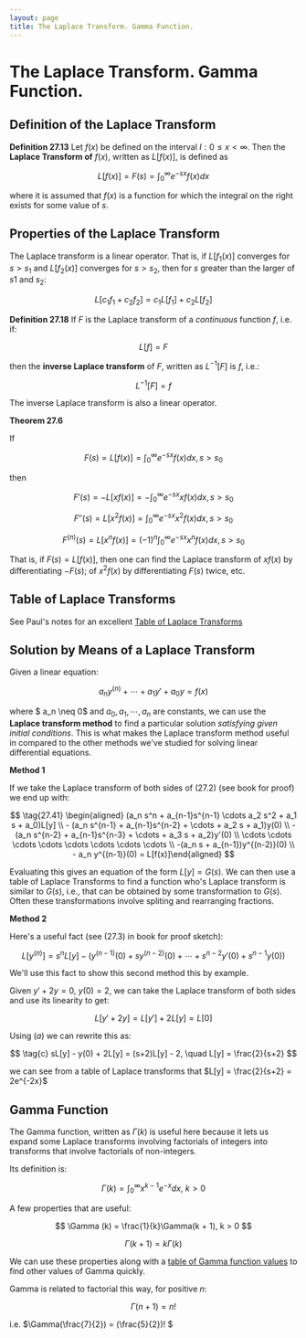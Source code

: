 ```yaml
---
layout: page
title: The Laplace Transform. Gamma Function.
---
```


# The Laplace Transform. Gamma Function.

## Definition of the Laplace Transform

**Definition 27.13** Let $f(x)$ be defined on the interval $I: 0 \leq x \lt \infty$. Then the **Laplace Transform of** $f(x)$, written as $L[f(x)]$, is defined as

$$ \tag{27.14} L[f(x)] = F(s) = \int_0^{\infty} e^{-sx}f(x)dx $$

where it is assumed that $f(x)$ is a function for which the integral on the right exists for some value of $s$.

## Properties of the Laplace Transform

The Laplace transform is a linear operator. That is, if $L[f_1 (x)]$ converges for $s > s_1$ and $L[f_2 (x)]$ converges for $s > s_2$, then for $s$ greater than the larger of $s1$ and $s_2$:

$$ \tag{27.17} L[c_1 f_1 + c_2 f_2] = c_1 L[f_1] + c_2 L[f_2] $$

**Definition 27.18** If $F$ is the Laplace transform of a *continuous* function $f$, i.e. if:

$$ L[f] = F $$

then the **inverse Laplace transform** of $F$, written as $L^{-1}[F]$ is $f$, i.e.:

$$ L^{-1}[F] = f $$

The inverse Laplace transform is also a linear operator.

**Theorem 27.6**

If

$$ \tag{27.61} F(s) = L[f(x)] = \int_0^{\infty} e^{-sx}f(x)dx, s > s_0 $$

then

$$ \tag{27.62} F'(s) = -L[xf(x)] = - \int_0^{\infty} e^{-sx}xf(x)dx, s > s_0 $$

$$  F''(s) = L[x^2 f(x)] = \int_0^{\infty} e^{-sx}x^2 f(x)dx, s > s_0 $$

$$ F^{(n)}(s) = L[x^n f(x)] = (-1)^n \int_0^{\infty} e^{-sx}x^n f(x)dx, s > s_0 $$


That is, if $F(s) = L[f(x)]$, then one can find the Laplace transform of $xf(x)$ by differentiating $-F(s);$ of $x^2 f(x)$ by differentiating $F(s)$ twice, etc.



## Table of Laplace Transforms

See Paul's notes for an excellent [Table of Laplace Transforms](https://tutorial.math.lamar.edu/classes/de/laplace_table.aspx)


## Solution by Means of a Laplace Transform


Given a linear equation:

$$ \tag{27.2} a_n y^{(n)} + \cdots + a_1 y' + a_0y = f(x)$$

where $ a_n \neq 0$ and $a_0, a_1, \cdots, a_n$ are constants, we can use the **Laplace transform method** to find a particular solution *satisfying given initial conditions*. This is what makes the Laplace transform method useful in compared to the other methods we've studied for solving linear differential equations.


**Method 1**

If we take the Laplace transform of both sides of $(27.2)$ (see book for proof) we end up with:

$$ \tag{27.41} \begin{aligned} (a_n s^n + a_{n-1}s^{n-1} \cdots a_2 s^2 + a_1 s + a_0)L[y] \\ - (a_n s^{n-1} + a_{n-1}s^{n-2} + \cdots + a_2 s + a_1)y(0) \\ - (a_n s^{n-2} + a_{n-1}s^{n-3} + \cdots + a_3 s + a_2)y'(0) \\ \cdots \cdots \cdots \cdots \cdots \cdots \cdots \cdots \\ -(a_n s + a_{n-1})y^{(n-2)}(0) \\ - a_n y^{(n-1)}(0)  = L[f(x)]\end{aligned} $$

Evaluating this gives an equation of the form $L[y] = G(s)$. We can then use a table of Laplace Transforms to find a function who's Laplace transform is similar to $G(s)$, i.e., that can be obtained by some transformation to $G(s)$. Often these transformations involve spliting and rearranging fractions.

**Method 2**

Here's a useful fact (see $(27.3)$ in book for proof sketch):

$$ \tag{a} L[y^{(n)}] = s^n L[y] - (y^{(n-1)}(0) + sy^{(n-2)}(0) + \cdots + s^{n-2}y'(0) + s^{n-1} y(0)) $$

We'll use this fact to show this second method this by example.

Given $y' + 2y = 0, ~y(0) = 2$, we can take the Laplace transform of both sides and use its linearity to get:

$$ \tag{b} L[y' + 2y] = L[y'] + 2L[y] = L[0] $$

Using $(a)$ we can rewrite this as:

$$ \tag{c} sL[y] - y(0) + 2L[y] = (s+2)L[y] - 2, \quad L[y] = \frac{2}{s+2} $$

we can see from a table of Laplace transforms that $L[y] = \frac{2}{s+2} = 2e^{-2x}$

## Gamma Function

The Gamma function, written as $\Gamma (k)$ is useful here because it lets us expand some Laplace transforms involving factorials of integers into transforms that involve factorials of non-integers.

Its definition is:

$$ \Gamma (k) = \int_0^{\infty} x^{k-1} e^{-x} dx,~k > 0 $$

A few properties that are useful:

$$ \Gamma (k) = \frac{1}{k}\Gamma(k + 1), k > 0 $$


$$ \Gamma(k + 1) = k \Gamma(k) $$

We can use these properties along with a [table of Gamma function values](https://en.wikipedia.org/wiki/Particular_values_of_the_gamma_function) to find other values of Gamma quickly.

Gamma is related to factorial this way, for positive $n$:

$$ \Gamma(n + 1) = n! $$

i.e. $\Gamma(\frac{7}{2}) = (\frac{5}{2})! $
